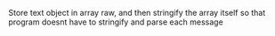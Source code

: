 Store text object in array raw, and then stringify the array itself so that program doesnt have to stringify and parse each message
